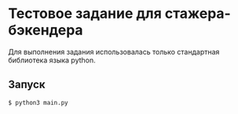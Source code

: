 # Тестовое задание для стажера-бэкендера
Для выполнения задания использовалась только стандартная библиотека языка python.
## Запуск

```bash
$ python3 main.py
```
